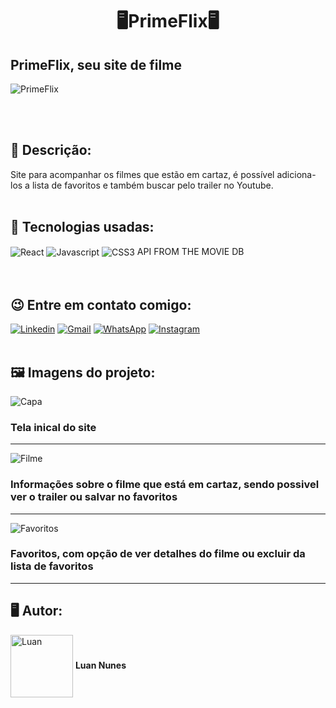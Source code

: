 <h1 align="center">🖥️PrimeFlix🖥️</h1>
<h2>PrimeFlix, seu site de filme</h2> 

![PrimeFlix](https://user-images.githubusercontent.com/105875989/196571717-b7716e80-fc93-4eba-b3cc-f9bcd9530437.gif)

<br>
<br>
<h2><strong> 📝 Descrição:</strong></h2>    

Site para acompanhar os filmes que estão em cartaz, é possível adiciona-los a lista de favoritos e também buscar pelo trailer no Youtube.
<br>
<br>
<h2><strong>🚀 Tecnologias usadas:</strong></h2>   

<div style='display:inline_block;'>
  <img align='center' alt='React' src='https://img.shields.io/badge/React-20232A?style=for-the-badge&logo=react&logoColor=61DAFB'/>
  <img align='center' alt='Javascript' src='https://img.shields.io/badge/JavaScript-F7DF1E?style=for-the-badge&logo=javascript&logoColor=black'/>
  <img align='center' alt='CSS3' src='https://img.shields.io/badge/CSS-239120?&style=for-the-badge&logo=css3&logoColor=white'/> 
  API FROM THE MOVIE DB
</div>
<br><br>

<h2><strong>😉 Entre em contato comigo:</strong></h2>   

[![Linkedin](https://img.shields.io/badge/LinkedIn-0077B5?style=for-the-badge&logo=linkedin&logoColor=white)](https://www.linkedin.com/in/luan-nunes-esbaltar/)
[![Gmail](https://img.shields.io/badge/Gmail-D14836?style=for-the-badge&logo=gmail&logoColor=white)](mailto:nunesesbaltar.luan02@gmail.com)
[![WhatsApp](https://img.shields.io/badge/WhatsApp-25D366?style=for-the-badge&logo=whatsapp&logoColor=white)](https://api.whatsapp.com/send?phone=5561984653761&text=Ol%C3%A1%20Luan%2C%20tudo%20bem%3F)
[![Instagram](https://img.shields.io/badge/Instagram-E4405F?style=for-the-badge&logo=instagram&logoColor=white)](https://www.instagram.com/luan_nunees/)
<br>
<br>
<h2><strong> 🖼️ Imagens do projeto:</strong></h2> 

![Capa](https://user-images.githubusercontent.com/105875989/196137103-fb0930ba-6f31-48ca-8f11-ead2df7afd02.png)
### Tela inical do site
<hr>

![Filme](https://user-images.githubusercontent.com/105875989/196137774-60c8bc42-5b26-42af-a404-ea3d9aa4107a.png)
### Informações sobre o filme que está em cartaz, sendo possivel ver o trailer ou salvar no favoritos
<hr>

![Favoritos](https://user-images.githubusercontent.com/105875989/196137900-d799fbcd-2428-43d9-a14b-dd4320861c63.png)
### Favoritos, com opção de ver detalhes do filme ou excluir da lista de favoritos
<hr>

<h2><strong>🖥️ Autor:</strong></h2>   

<img align='center' style="width:100px; height: 100px;" alt='Luan' src='https://user-images.githubusercontent.com/105875989/202720555-79b37083-a2e8-47d6-8d43-5003323b22ff.jpeg'/>  
<strong>Luan Nunes</strong> 

